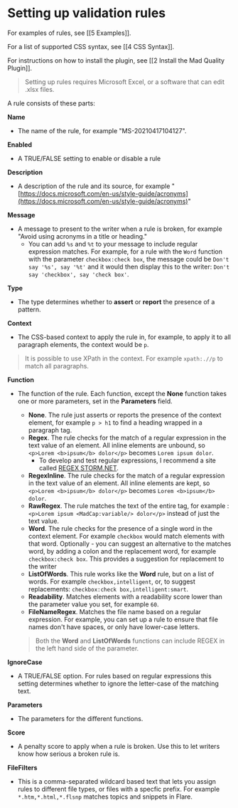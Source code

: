 # Setting up validation rules

For examples of rules, see [[5 Examples]].

For a list of supported CSS syntax, see [[4 CSS Syntax]].

For instructions on how to install the plugin, see [[2 Install the Mad Quality Plugin]].
        
> Setting up rules requires Microsoft Excel, or a software that can edit .xlsx files. 

A rule consists of these parts:

**Name**
- The name of the rule, for example "MS-20210417104127".

**Enabled**
- A TRUE/FALSE setting to enable or disable a rule

**Description**
- A description of the rule and its source, for example "[https://docs.microsoft.com/en-us/style-guide/acronyms](https://docs.microsoft.com/en-us/style-guide/acronyms)"

**Message**
- A message to present to the writer when a rule is broken, for example "Avoid using acronyms in a title or heading."
	- You can add `%s` and `%t` to your message to include regular expression matches. For example, for a rule with the `Word` function with the parameter `checkbox:check box`, the message could be `Don't say '%s', say '%t'` and it would then display this to the writer: `Don't say 'checkbox', say 'check box'`.

**Type**
- The type determines whether to **assert** or **report** the presence of a pattern.    

**Context**
- The CSS-based context to apply the rule in, for example, to apply it to all paragraph elements, the context would be `p`.

> It is possible to use XPath in the context. For example `xpath:.//p` to match all paragraphs.

**Function**
- The function of the rule. Each function, except the **None** function takes one or more parameters, set in the **Parameters** field. 
	- **None**. The rule just asserts or reports the presence of the context element, for example `p > h1` to find a heading wrapped in a paragraph tag.
	- **Regex**. The rule checks for the match of a regular expression in the text value of an element. All inline elements are unbound, so `<p>Lorem <b>ipsum</b> dolor</p>` becomes `Lorem ipsum dolor`.
		- To develop and test regular expressions, I recommend a site called [REGEX STORM.NET](http://regexstorm.net/tester).
	- **RegexInline**. The rule checks for the match of a regular expression in the text value of an element. All inline elements are kept, so `<p>Lorem <b>ipsum</b> dolor</p>` becomes `Lorem <b>ipsum</b> dolor`.
	- **RawRegex**. The rule matches the text of the entire tag, for example :`<p>Lorem ipsum <MadCap:variable/> dolor</p>` instead of just the text value.
	- **Word**. The rule checks for the presence of a single word in the context element. For example `checkbox` would match elements with that word.  Optionally - you can suggest an alternative to the matches word, by adding a colon and the replacement word, for example `checkbox:check box`. This provides a suggestion for replacement to the writer
	- **ListOfWords**. This rule works like the **Word** rule, but on a list of words. For example `checkbox,intelligent`, or, to suggest replacements: `checkbox:check box,intelligent:smart`.
	- **Readability**. Matches elements with a readability score lower than the parameter value you set, for example `60`.
	- **FileNameRegex**. Matches the file name based on a regular expression. For example, you can set up a rule to ensure that file names don't have spaces, or only have lower-case letters. 
	
	> Both the **Word** and **ListOfWords** functions can include REGEX in the left hand side of the parameter. 
	
**IgnoreCase**
- A TRUE/FALSE option. For rules based on regular expressions this setting determines whether to ignore the letter-case of the matching text. 

**Parameters**
- The parameters for the different functions. 

**Score**
- A penalty score to apply when a rule is broken. Use this to let writers know how serious a broken rule is.

**FileFilters**
- This is a comma-separated wildcard based text that lets you assign rules to different file types, or files with a specfic prefix. For example `*.htm,*.html,*.flsnp` matches topics and snippets in Flare. 




 